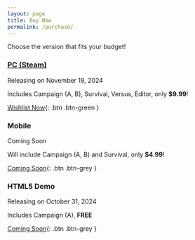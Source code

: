 ```yaml
---
layout: page
title: Buy Now
permalink: /purchase/
---
```


Choose the version that fits your budget!

### [PC (Steam)](https://store.steampowered.com/app/3299900)

Releasing on November 19, 2024

Includes Campaign (A, B), Survival, Versus, Editor, only **$9.99**!

[Wishlist Now](https://store.steampowered.com/app/3299900){: .btn .btn-green }

### Mobile

Coming Soon

Will include Campaign (A, B) and Survival, only **$4.99**!

[Coming Soon](){: .btn .btn-grey }

### HTML5 Demo

Releasing on October 31, 2024

Includes Campaign (A), **FREE**

[Coming Soon](){: .btn .btn-grey }


